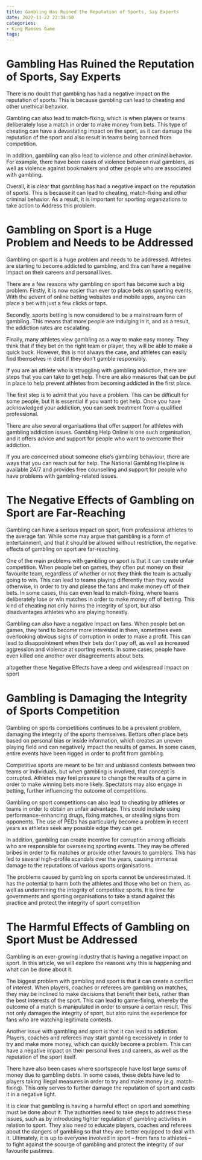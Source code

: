 ```yaml
---
title: Gambling Has Ruined the Reputation of Sports, Say Experts
date: 2022-11-22 22:34:50
categories:
- King Ramses Game
tags:
---
```



#  Gambling Has Ruined the Reputation of Sports, Say Experts

There is no doubt that gambling has had a negative impact on the reputation of sports. This is because gambling can lead to cheating and other unethical behavior.

Gambling can also lead to match-fixing, which is when players or teams deliberately lose a match in order to make money from bets. This type of cheating can have a devastating impact on the sport, as it can damage the reputation of the sport and also result in teams being banned from competition.

In addition, gambling can also lead to violence and other criminal behavior. For example, there have been cases of violence between rival gamblers, as well as violence against bookmakers and other people who are associated with gambling.

Overall, it is clear that gambling has had a negative impact on the reputation of sports. This is because it can lead to cheating, match-fixing and other criminal behavior. As a result, it is important for sporting organizations to take action to Address this problem.

#  Gambling on Sport is a Huge Problem and Needs to be Addressed

Gambling on sport is a huge problem and needs to be addressed. Athletes are starting to become addicted to gambling, and this can have a negative impact on their careers and personal lives.

There are a few reasons why gambling on sport has become such a big problem. Firstly, it is now easier than ever to place bets on sporting events. With the advent of online betting websites and mobile apps, anyone can place a bet with just a few clicks or taps.

Secondly, sports betting is now considered to be a mainstream form of gambling. This means that more people are indulging in it, and as a result, the addiction rates are escalating.

Finally, many athletes view gambling as a way to make easy money. They think that if they bet on the right team or player, they will be able to make a quick buck. However, this is not always the case, and athletes can easily find themselves in debt if they don’t gamble responsibly.

If you are an athlete who is struggling with gambling addiction, there are steps that you can take to get help. There are also measures that can be put in place to help prevent athletes from becoming addicted in the first place.

The first step is to admit that you have a problem. This can be difficult for some people, but it is essential if you want to get help. Once you have acknowledged your addiction, you can seek treatment from a qualified professional.

There are also several organisations that offer support for athletes with gambling addiction issues. Gambling Help Online is one such organisation, and it offers advice and support for people who want to overcome their addiction.

If you are concerned about someone else’s gambling behaviour, there are ways that you can reach out for help. The National Gambling Helpline is available 24/7 and provides free counselling and support for people who have problems with gambling-related issues.

#  The Negative Effects of Gambling on Sport are Far-Reaching

Gambling can have a serious impact on sport, from professional athletes to the average fan. While some may argue that gambling is a form of entertainment, and that it should be allowed without restriction, the negative effects of gambling on sport are far-reaching.

One of the main problems with gambling on sport is that it can create unfair competition. When people bet on games, they often put money on their favourite team, regardless of whether or not they think the team is actually going to win. This can lead to teams playing differently than they would otherwise, in order to try and please the fans and make money off of their bets. In some cases, this can even lead to match-fixing, where teams deliberately lose or win matches in order to make money off of betting. This kind of cheating not only harms the integrity of sport, but also disadvantages athletes who are playing honestly.

Gambling can also have a negative impact on fans. When people bet on games, they tend to become more interested in them, sometimes even overlooking obvious signs of corruption in order to make a profit. This can lead to disappointment when their bets don’t pay off, as well as increased aggression and violence at sporting events. In some cases, people have even killed one another over disagreements about bets.

 altogether these Negative Effects have a deep and widespread impact on sport

#  Gambling is Damaging the Integrity of Sports Competition

Gambling on sports competitions continues to be a prevalent problem, damaging the integrity of the sports themselves. Bettors often place bets based on personal bias or inside information, which creates an uneven playing field and can negatively impact the results of games. In some cases, entire events have been rigged in order to profit from gambling.

Competitive sports are meant to be fair and unbiased contests between two teams or individuals, but when gambling is involved, that concept is corrupted. Athletes may feel pressure to change the results of a game in order to make winning bets more likely. Spectators may also engage in betting, further influencing the outcome of competitions.

Gambling on sport competitions can also lead to cheating by athletes or teams in order to obtain an unfair advantage. This could include using performance-enhancing drugs, fixing matches, or stealing signs from opponents. The use of PEDs has particularly become a problem in recent years as athletes seek any possible edge they can get.

In addition, gambling can create incentive for corruption among officials who are responsible for overseeing sporting events. They may be offered bribes in order to fix matches or provide other favours to gamblers. This has led to several high-profile scandals over the years, causing immense damage to the reputations of various sports organisations.

The problems caused by gambling on sports cannot be underestimated. It has the potential to harm both the athletes and those who bet on them, as well as undermining the integrity of competitive sports. It is time for governments and sporting organisations to take a stand against this practice and protect the integrity of sport competition

#  The Harmful Effects of Gambling on Sport Must be Addressed

Gambling is an ever-growing industry that is having a negative impact on sport. In this article, we will explore the reasons why this is happening and what can be done about it.

The biggest problem with gambling and sport is that it can create a conflict of interest. When players, coaches or referees are gambling on matches, they may be inclined to make decisions that benefit their bets, rather than the best interests of the sport. This can lead to game-fixing, whereby the outcome of a match is manipulated in order to ensure a certain result. This not only damages the integrity of sport, but also ruins the experience for fans who are watching legitimate contests.

Another issue with gambling and sport is that it can lead to addiction. Players, coaches and referees may start gambling excessively in order to try and make more money, which can quickly become a problem. This can have a negative impact on their personal lives and careers, as well as the reputation of the sport itself.

There have also been cases where sportspeople have lost large sums of money due to gambling debts. In some cases, these debts have led to players taking illegal measures in order to try and make money (e.g. match-fixing). This only serves to further damage the reputation of sport and casts it in a negative light.

It is clear that gambling is having a harmful effect on sport and something must be done about it. The authorities need to take steps to address these issues, such as by introducing tighter regulation of gambling activities in relation to sport. They also need to educate players, coaches and referees about the dangers of gambling so that they are better equipped to deal with it. Ultimately, it is up to everyone involved in sport – from fans to athletes – to fight against the scourge of gambling and protect the integrity of our favourite pastimes.